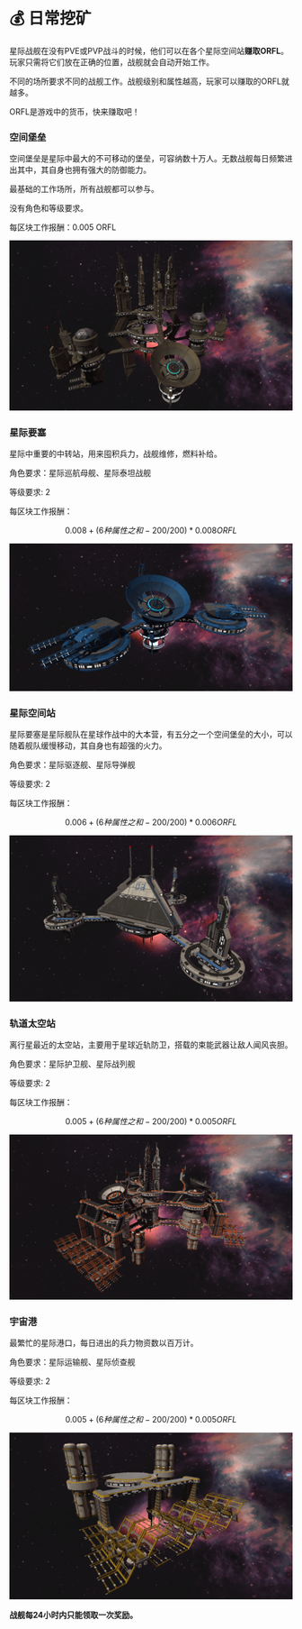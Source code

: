 # 💰 日常挖矿

星际战舰在没有PVE或PVP战斗的时候，他们可以在各个星际空间站**赚取ORFL**。玩家只需将它们放在正确的位置，战舰就会自动开始工作。

不同的场所要求不同的战舰工作。战舰级别和属性越高，玩家可以赚取的ORFL就越多。

ORFL是游戏中的货币，快来赚取吧！

### **空间堡垒**

空间堡垒是星际中最大的不可移动的堡垒，可容纳数十万人。无数战舰每日频繁进出其中，其自身也拥有强大的防御能力。

最基础的工作场所，所有战舰都可以参与。

没有角色和等级要求。

每区块工作报酬：0.005 ORFL

![](../.gitbook/assets/1.png)

### **星际要塞**&#x20;

星际中重要的中转站，用来囤积兵力，战舰维修，燃料补给。

角色要求：星际巡航母舰、星际泰坦战舰

等级要求: 2

每区块工作报酬：

$$
0.008+(6种属性之和-200/200)*0.008 ORFL
$$

![](<../.gitbook/assets/2 (1) (1).png>)

### **星际空间站**

星际要塞是星际舰队在星球作战中的大本营，有五分之一个空间堡垒的大小，可以随着舰队缓慢移动，其自身也有超强的火力。

角色要求：星际驱逐舰、星际导弹舰

等级要求: 2

每区块工作报酬：

$$
0.006+(6种属性之和-200/200)*0.006 ORFL
$$

![](<../.gitbook/assets/3 (1) (1).png>)

### **轨道太空站**&#x20;

离行星最近的太空站，主要用于星球近轨防卫，搭载的束能武器让敌人闻风丧胆。

角色要求：星际护卫舰、星际战列舰

等级要求: 2

每区块工作报酬：

$$
0.005+(6种属性之和-200/200)*0.005 ORFL
$$

![](../.gitbook/assets/4.png)

### **宇宙港**

最繁忙的星际港口，每日进出的兵力物资数以百万计。

角色要求：星际运输舰、星际侦查舰

等级要求: 2

每区块工作报酬：

$$
0.005+(6种属性之和-200/200)*0.005 ORFL
$$

![](<../.gitbook/assets/5 (1) (1).png>)

**战舰每24小时内只能领取一次奖励。**
